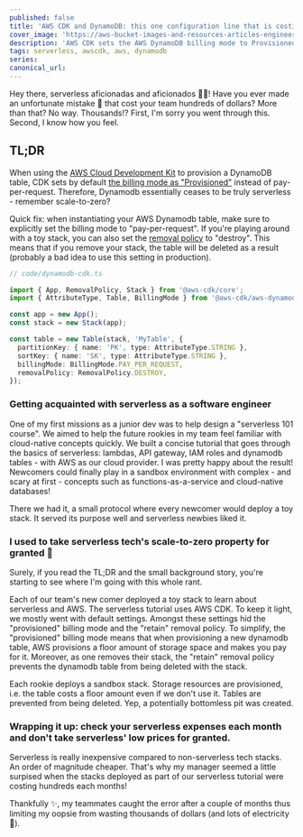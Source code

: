 ```yaml
---
published: false
title: 'AWS CDK and DynamoDB: this one configuration line that is costing you hundreds of dollars'
cover_image: 'https://aws-bucket-images-and-resources-articles-engineering-general.s3.eu-west-3.amazonaws.com/thumbnail-dynamodb.png'
description: 'AWS CDK sets the AWS DynamoDB billing mode to Provisioned by default. Learn how to fix this configuration.'
tags: serverless, awscdk, aws, dynamodb
series:
canonical_url:
---
```


Hey there, serverless aficionadas and aficionados 😶‍🌫️! Have you ever made an unfortunate mistake 🙊 that cost your team hundreds of dollars? More than that? No way. Thousands!? First, I'm sorry you went through this. Second, I know how you feel.

## TL;DR

When using the [AWS Cloud Development Kit](https://github.com/aws/aws-cdk) to provision a DynamoDB table, CDK sets by default [the billing mode as "Provisioned"](https://docs.aws.amazon.com/cdk/api/v2/docs/aws-cdk-lib.aws_dynamodb.BillingMode.html) instead of pay-per-request. Therefore, Dynamodb essentially ceases to be truly serverless - remember scale-to-zero?

Quick fix: when instantiating your AWS Dynamodb table, make sure to explicitly set the billing mode to "pay-per-request". If you're playing around with a toy stack, you can also set the [removal policy](https://docs.aws.amazon.com/cdk/api/v2/docs/aws-cdk-lib.RemovalPolicy.html) to "destroy". This means that if you remove your stack, the table will be deleted as a result (probably a bad idea to use this setting in production).

```ts
// code/dynamodb-cdk.ts

import { App, RemovalPolicy, Stack } from '@aws-cdk/core';
import { AttributeType, Table, BillingMode } from '@aws-cdk/aws-dynamodb';

const app = new App();
const stack = new Stack(app);

const table = new Table(stack, 'MyTable', {
  partitionKey: { name: 'PK', type: AttributeType.STRING },
  sortKey: { name: 'SK', type: AttributeType.STRING },
  billingMode: BillingMode.PAY_PER_REQUEST,
  removalPolicy: RemovalPolicy.DESTROY,
});
```

### Getting acquainted with serverless as a software engineer

One of my first missions as a junior dev was to help design a "serverless 101 course". We aimed to help the future rookies in my team feel familiar with cloud-native concepts quickly. We built a concise tutorial that goes through the basics of serverless: lambdas, API gateway, IAM roles and dynamodb tables - with AWS as our cloud provider. I was pretty happy about the result! Newcomers could finally play in a sandbox environment with complex - and scary at first - concepts such as functions-as-a-service and cloud-native databases!

There we had it, a small protocol where every newcomer would deploy a toy stack. It served its purpose well and serverless newbies liked it.

### I used to take serverless tech's scale-to-zero property for granted 🥺

Surely, if you read the TL;DR and the small background story, you're starting to see where I'm going with this whole rant.

Each of our team's new comer deployed a toy stack to learn about serverless and AWS. The serverless tutorial uses AWS CDK. To keep it light, we mostly went with default settings. Amongst these settings hid the "provisioned" billing mode and the "retain" removal policy. To simplify, the "provisioned" billing mode means that when provisioning a new dynamodb table, AWS provisions a floor amount of storage space and makes you pay for it. Moreover, as one removes their stack, the "retain" removal policy prevents the dynamodb table from being deleted with the stack.

Each rookie deploys a sandbox stack. Storage resources are provisioned, i.e. the table costs a floor amount even if we don't use it. Tables are prevented from being deleted. Yep, a potentially bottomless pit was created.

### Wrapping it up: check your serverless expenses each month and don't take serverless' low prices for granted.

Serverless is really inexpensive compared to non-serverless tech stacks. An order of magnitude cheaper. That's why my manager seemed a little surpised when the stacks deployed as part of our serverless tutorial were costing hundreds each months!

Thankfully ✨, my teammates caught the error after a couple of months thus limiting my oopsie from wasting thousands of dollars (and lots of electricity 💚).
